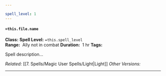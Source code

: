 ```yaml
---

spell_level: 1
---
```


#### `=this.file.name`

**Class:** 
**Spell Level:** `=this.spell_level`  
**Range:**  Ally not in combat
**Duration:**  1 hr
**Tags:** 

Spell description...

*Related:* [[7. Spells/Magic User Spells/Light|Light]]
*Other Versions:*
___
